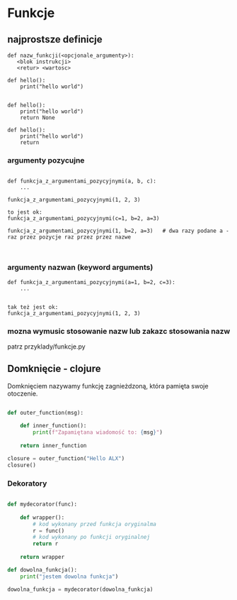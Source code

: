 # Funkcje

## najprostsze definicje

```
def nazw_funkcji(<opcjonale_argumenty>):
   <blok instrukcji>
   <retur> <wartosc>
   
def hello():
    print("hello world")


def hello():
    print("hello world")
    return None
    
def hello():
    print("hello world")
    return
```

### argumenty pozycujne
```
    
def funkcja_z_argumentami_pozycyjnymi(a, b, c):
    ...
    
funkcja_z_argumentami_pozycyjnymi(1, 2, 3)

to jest ok:
funkcja_z_argumentami_pozycyjnymi(c=1, b=2, a=3)   

funkcja_z_argumentami_pozycyjnymi(1, b=2, a=3)   # dwa razy podane a - raz przez pozycje raz przez przez nazwe



```

### argumenty nazwan (keyword arguments)

```
def funkcja_z_argumentami_pozycyjnymi(a=1, b=2, c=3):
    ...


tak też jest ok:
funkcja_z_argumentami_pozycyjnymi(1, 2, 3)

```

###  mozna wymusic stosowanie nazw lub zakazc stosowania nazw

patrz przyklady/funkcje.py


## Domknięcie - clojure

Domknięciem nazywamy funkcję zagnieżdzoną, która pamięta swoje otoczenie.

```python

def outer_function(msg):
    
    def inner_function():
        print(f"Zapamiętana wiadomość to: {msg}")
    
    return inner_function

closure = outer_function("Hello ALX")
closure()

```

### Dekoratory

```python

def mydecorator(func):
    
    def wrapper():
        # kod wykonany przed funkcja oryginalma
        r = func()
        # kod wykonany po funkcji oryginalnej
        return r
        
    return wrapper

def dowolna_funkcja():
    print("jestem dowolna funkcja")

dowolna_funkcja = mydecorator(dowolna_funkcja)  



```